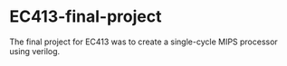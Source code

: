 # EC413-final-project

The final project for EC413 was to create a single-cycle MIPS processor using verilog.
